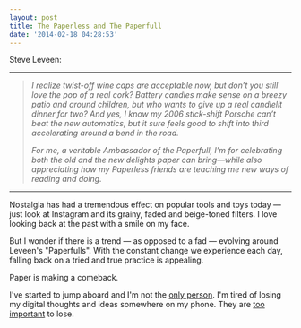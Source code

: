 ```yaml
---
layout: post
title: The Paperless and The Paperfull
date: '2014-02-18 04:28:53'
---
```


<p>Steve Leveen:</p>

<hr />

<blockquote>
  <p><em>I realize twist-off wine caps are acceptable now, but don’t you still love the pop of a real cork? Battery candles make sense on a breezy patio and around children, but who wants to give up a real candlelit dinner for two? And yes, I know my 2006 stick-shift Porsche can’t beat the new automatics, but it sure feels good to shift into third accelerating around a bend in the road.</em></p>
  
  <p><em>For me, a veritable Ambassador of the Paperfull, I’m for celebrating both the old and the new delights paper can bring—while also appreciating how my Paperless friends are teaching me new ways of reading and doing.</em></p>
</blockquote>

<hr />

<p>Nostalgia has had a tremendous effect on popular tools and toys today — just look at Instagram and its grainy, faded and beige-toned filters. I love looking back at the past with a smile on my face. </p>

<p>But I wonder if there is a trend — as opposed to a fad — evolving around Leveen's "Paperfulls". With the constant change we experience each day, falling back on a tried and true practice is appealing. </p>

<p>Paper is making a comeback.</p>

<p>I've started to jump aboard and I'm not the <a href="http://www.leancrew.com/all-this/2014/02/back-in-my-pocket/">only person</a>. I'm tired of losing my digital thoughts and ideas somewhere on my phone. They are <a href="http://www.thenewsprint.co//giving-up-on-digital-notes">too important</a> to lose.</p>